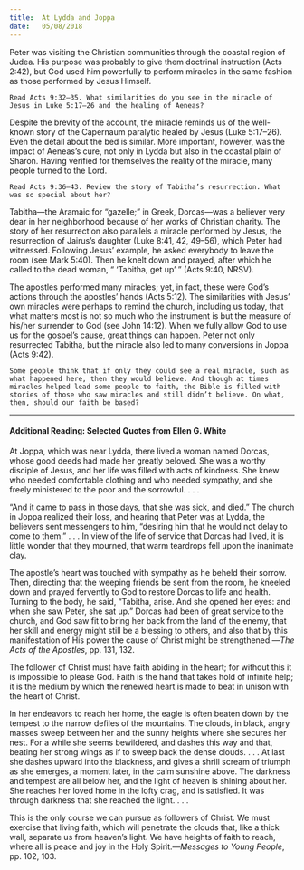 ```yaml
---
title:  At Lydda and Joppa
date:   05/08/2018
---
```


Peter was visiting the Christian communities through the coastal region of Judea. His purpose was probably to give them doctrinal instruction (Acts 2:42), but God used him powerfully to perform miracles in the same fashion as those performed by Jesus Himself.

`Read Acts 9:32–35. What similarities do you see in the miracle of Jesus in Luke 5:17–26 and the healing of Aeneas?`

Despite the brevity of the account, the miracle reminds us of the well-known story of the Capernaum paralytic healed by Jesus (Luke 5:17–26). Even the detail about the bed is similar. More important, however, was the impact of Aeneas’s cure, not only in Lydda but also in the coastal plain of Sharon. Having verified for themselves the reality of the miracle, many people turned to the Lord.

`Read Acts 9:36–43. Review the story of Tabitha’s resurrection. What was so special about her?`

Tabitha—the Aramaic for “gazelle;” in Greek, Dorcas—was a believer very dear in her neighborhood because of her works of Christian charity. The story of her resurrection also parallels a miracle performed by Jesus, the resurrection of Jairus’s daughter (Luke 8:41, 42, 49–56), which Peter had witnessed. Following Jesus’ example, he asked everybody to leave the room (see Mark 5:40). Then he knelt down and prayed, after which he called to the dead woman, “ ‘Tabitha, get up’ ” (Acts 9:40, NRSV). 

The apostles performed many miracles; yet, in fact, these were God’s actions through the apostles’ hands (Acts 5:12). The similarities with Jesus’ own miracles were perhaps to remind the church, including us today, that what matters most is not so much who the instrument is but the measure of his/her surrender to God (see John 14:12). When we fully allow God to use us for the gospel’s cause, great things can happen. Peter not only resurrected Tabitha, but the miracle also led to many conversions in Joppa (Acts 9:42).

`Some people think that if only they could see a real miracle, such as what happened here, then they would believe. And though at times miracles helped lead some people to faith, the Bible is filled with stories of those who saw miracles and still didn’t believe. On what, then, should our faith be based?`

---

#### Additional Reading: Selected Quotes from Ellen G. White

At Joppa, which was near Lydda, there lived a woman named Dorcas, whose good deeds had made her greatly beloved. She was a worthy disciple of Jesus, and her life was filled with acts of kindness. She knew who needed comfortable clothing and who needed sympathy, and she freely ministered to the poor and the sorrowful. . . . 

“And it came to pass in those days, that she was sick, and died.” The church in Joppa realized their loss, and hearing that Peter was at Lydda, the believers sent messengers to him, “desiring him that he would not delay to come to them.” . . . In view of the life of service that Dorcas had lived, it is little wonder that they mourned, that warm teardrops fell upon the inanimate clay.

The apostle’s heart was touched with sympathy as he beheld their sorrow. Then, directing that the weeping friends be sent from the room, he kneeled down and prayed fervently to God to restore Dorcas to life and health. Turning to the body, he said, “Tabitha, arise. And she opened her eyes: and when she saw Peter, she sat up.” Dorcas had been of great service to the church, and God saw fit to bring her back from the land of the enemy, that her skill and energy might still be a blessing to others, and also that by this manifestation of His power the cause of Christ might be strengthened.—_The Acts of the Apostles_, pp. 131, 132. 

The follower of Christ must have faith abiding in the heart; for without this it is impossible to please God. Faith is the hand that takes hold of infinite help; it is the medium by which the renewed heart is made to beat in unison with the heart of Christ. 

In her endeavors to reach her home, the eagle is often beaten down by the tempest to the narrow defiles of the mountains. The clouds, in black, angry masses sweep between her and the sunny heights where she secures her nest. For a while she seems bewildered, and dashes this way and that, beating her strong wings as if to sweep back the dense clouds. . . . At last she dashes upward into the blackness, and gives a shrill scream of triumph as she emerges, a moment later, in the calm sunshine above. The darkness and tempest are all below her, and the light of heaven is shining about her. She reaches her loved home in the lofty crag, and is satisfied. It was through darkness that she reached the light. . . . 

This is the only course we can pursue as followers of Christ. We must exercise that living faith, which will penetrate the clouds that, like a thick wall, separate us from heaven’s light. We have heights of faith to reach, where all is peace and joy in the Holy Spirit.—_Messages to Young People_, pp. 102, 103.